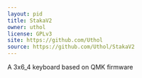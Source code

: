 ```yaml
---
layout: pid
title: StakaV2
owner: uthol
license: GPLv3
site: https://github.com/Uthol
source: https://github.com/Uthol/StakaV2
---
```

A 3x6_4 keyboard based on QMK firmware
